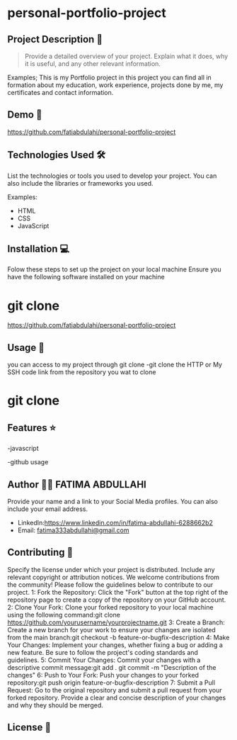 # personal-portfolio-project

## Project Description 📝

> Provide a detailed overview of your project. Explain what it does, why it is useful, and any other relevant information.

Examples;
This is my Portfolio project in this project you can find all in formation about my education, work experience, projects done by me, my certificates and contact information.

## Demo 📸

https://github.com/fatiabdulahi/personal-portfolio-project

## Technologies Used 🛠️

List the technologies or tools you used to develop your project. You can also include the libraries or frameworks you used.

Examples:

- HTML
- CSS
- JavaScript

## Installation 💻

Folow these steps to set up the project on your local machine Ensure you have the following software installed on your machine

# git clone 

https://github.com/fatiabdulahi/personal-portfolio-project

## Usage 🎯

you can access to my project through git clone -git clone the HTTP or My SSH code link from the repository you wat to clone

# git clone

## Features ⭐
-javascript

-github usage



## Author 👩‍💻 FATIMA ABDULLAHI

Provide your name and a link to your Social Media profiles. You can also include your email address.


- LinkedIn:https://www.linkedin.com/in/fatima-abdullahi-6288662b2
- Email: fatima333abdullahi@gmail.com

## Contributing 🤝

Specify the license under which your project is distributed. Include any relevant copyright or attribution notices.
We welcome contributions from the community! Please follow the guidelines below to contribute to our project.
1: Fork the Repository: Click the "Fork" button at the top right of the repository page to create a copy of the repository on your GitHub account.
2: Clone Your Fork: Clone your forked repository to your local machine using the following command:git clone https://github.com/yourusername/yourprojectname.git
3: Create a Branch: Create a new branch for your work to ensure your changes are isolated from the main branch:git checkout -b feature-or-bugfix-description
4: Make Your Changes: Implement your changes, whether fixing a bug or adding a new feature. Be sure to follow the project's coding standards and guidelines.
5: Commit Your Changes: Commit your changes with a descriptive commit message:git add . git commit -m "Description of the changes"
6: Push to Your Fork: Push your changes to your forked repository:git push origin feature-or-bugfix-description
7: Submit a Pull Request: Go to the original repository and submit a pull request from your forked repository. Provide a clear and concise description of your changes and why they should be merged.

## License 📜


